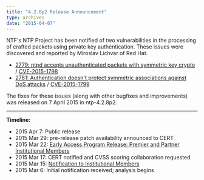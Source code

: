 ```yaml
---
title: "4.2.8p2 Release Announcement"
type: archives
date: "2015-04-07"
---
```


NTF's NTP Project has been notified of two vulnerabilities in the processing of crafted packets using private key authentication. These issues were discovered and reported by Miroslav Lichvar of Red Hat. 

* [2779: ntpd accepts unauthenticated packets with symmetric key crypto](/support/securitynotice/ntpbug2779) / [CVE-2015-1798](https://nvd.nist.gov/vuln/detail/CVE-2015-1798)
* [2781: Authentication doesn't protect symmetric associations against DoS attacks](/support/securitynotice/ntpbug2781) / [CVE-2015-1799](https://nvd.nist.gov/vuln/detail/CVE-2015-1799)

The fixes for these issues (along with other bugfixes and improvements) was released on 7 April 2015 in ntp-4.2.8p2. 

* * *

**Timeline:**

* 2015 Apr 7: Public release
* 2015 Mar 29: pre-release patch availability announced to CERT
* 2015 Mar 22: [Early Access Program Release: Premier and Partner Institutional Members](https://www.nwtime.org/membership/benefits)
* 2015 Mar 17: CERT notified and CVSS scoring collaboration requested
* 2015 Mar 15: [Notification to Institutional Members](https://www.nwtime.org/membership/benefits)
* 2015 Mar 6: Initial notification received; analysis begins